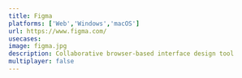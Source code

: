 ```yaml
---
title: Figma
platforms: ['Web','Windows','macOS']
url: https://www.figma.com/
usecases: 
image: figma.jpg
description: Collaborative browser-based interface design tool
multiplayer: false
---
```

